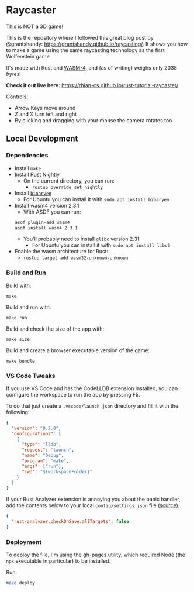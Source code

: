 # Raycaster

This is NOT a 3D game!

This is the repository where I followed this great blog post by @grantshandy: https://grantshandy.github.io/raycasting/. It shows you how to make a game using the same raycasting technology as the first Wolfenstein game.

It's made with Rust and [WASM-4](wasm4.org/), and (as of writing) weighs only 2038 _bytes_!

**Check it out live here:** https://rhian-cs.github.io/rust-tutorial-raycaster/

Controls:

- Arrow Keys move around
- Z and X turn left and right
- By clicking and dragging with your mouse the camera rotates too

## Local Development

### Dependencies

- Install `make`
- Install Rust Nightly
  - On the current directory, you can run:
    - `rustup override set nightly`
- Install [`binaryen`](https://github.com/WebAssembly/binaryen)
  - For Ubuntu you can install it with `sudo apt install binaryen`
- Install wasm4 version 2.3.1
  - With ASDF you can run:
  ```sh
  asdf plugin-add wasm4
  asdf install wasm4 2.3.1
  ```
  - You'll probably need to install `glibc` version 2.31
    - For Ubuntu you can install it with `sudo apt install libc6`
- Enable the wasm architecture for Rust:
  - `rustup target add wasm32-unknown-unknown`

### Build and Run

Build with:

```
make
```

Build and run with:

```
make run
```

Build and check the size of the app with:

```
make size
```

Build and create a browser executable version of the game:

```
make bundle
```

### VS Code Tweaks

If you use VS Code and has the CodeLLDB extension installed, you can configure the workspace to run the app by pressing F5.

To do that just create a `.vscode/launch.json` directory and fill it with the following:

```json
{
  "version": "0.2.0",
  "configurations": [
    {
      "type": "lldb",
      "request": "launch",
      "name": "Debug",
      "program": "make",
      "args": ["run"],
      "cwd": "${workspaceFolder}"
    }
  ]
}
```

If your Rust Analyzer extension is annoying you about the panic handler, add the contents below to your local `config/settings.json` file ([source](https://github.com/rust-lang/rust-analyzer/issues/3801#issuecomment-1166269464)).

```json
{
  "rust-analyzer.checkOnSave.allTargets": false
}
```

### Deployment

To deploy the file, I'm using the [gh-pages](https://github.com/tschaub/gh-pages) utility, which required Node (the `npx` executable in particular) to be installed.

Run:

```sh
make deploy
```
